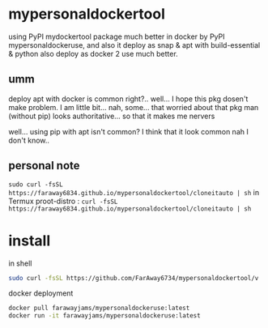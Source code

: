 # mypersonaldockertool
using PyPI mydockertool package much better in docker by PyPI mypersonaldockeruse, and also it deploy as snap &amp; apt with build-essential &amp; python also deploy as docker 2 use much better.

## umm
deploy apt with docker is common right?.. well... I hope this pkg dosen't make problem.
I am little bit... nah, some... that worried about that pkg man (without pip) looks authoritative... so that it makes me nervers

well... using pip with apt isn't common? I think that it look common nah I don't know..

## personal note

`sudo curl -fsSL https://faraway6834.github.io/mypersonaldockertool/cloneitauto | sh`
in Termux proot-distro : 
`curl -fsSL https://faraway6834.github.io/mypersonaldockertool/cloneitauto | sh`

# install

in shell
```sh
sudo curl -fsSL https://github.com/FarAway6734/mypersonaldockertool/v | sh
```

docker deployment
```sh
docker pull farawayjams/mypersonaldockeruse:latest
docker run -it farawayjams/mypersonaldockeruse:latest
```